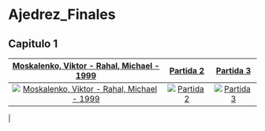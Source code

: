 # Ajedrez_Finales


## Capitulo 1

| <a href="https://github.com/EduardoCibernetica/Ajedrez_Finales/blob/master/Cap%C3%ADtulo%201/01%20-%20Juego%20-%20Viktorr%20-%20Michael%20-%201999">**Moskalenko, Viktor - Rahal, Michael - 1999**</a> | <a href="">**Partida 2**</a> | <a href="">**Partida 3**</a> |
| :---: |:---:| :---:|
| [![Moskalenko, Viktor - Rahal, Michael - 1999](https://raw.githubusercontent.com/EduardoCibernetica/Ajedrez_Finales/master/Cap%C3%ADtulo%201/01%20-%20Juego%20-%20Viktorr%20-%20Michael%20-%201999.png)](https://github.com/EduardoCibernetica/Ajedrez_Finales/blob/master/Cap%C3%ADtulo%201/01%20-%20Juego%20-%20Viktorr%20-%20Michael%20-%201999)    | [![Partida 2](https://raw.githubusercontent.com/EduardoCibernetica/Ajedrez_Finales/master/Cap%C3%ADtulo%201/01%20-%20Juego%20-%20Viktorr%20-%20Michael%20-%201999.png)]() | [![Partida 3](https://raw.githubusercontent.com/EduardoCibernetica/Ajedrez_Finales/master/Cap%C3%ADtulo%201/01%20-%20Juego%20-%20Viktorr%20-%20Michael%20-%201999.png)]()  |
|
